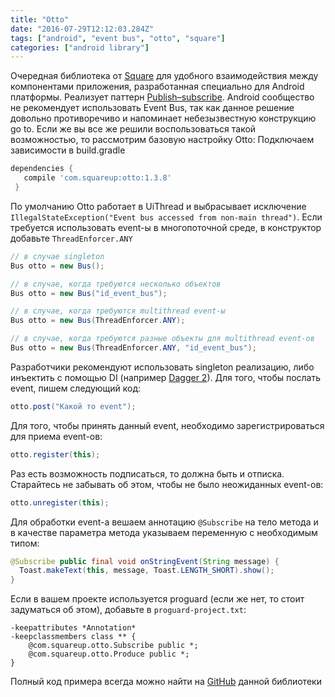 ```yaml
---
title: "Otto"
date: "2016-07-29T12:12:03.284Z"
tags: ["android", "event bus", "otto", "square"]
categories: ["android library"]
---
```


Очередная библиотека от [Square](http://square.github.io/) для удобного взаимодействия между компонентами приложения, разработанная специально для Android платформы. Реализует паттерн [Publish–subscribe](<https://ru.wikipedia.org/wiki/%D0%98%D0%B7%D0%B4%D0%B0%D1%82%D0%B5%D0%BB%D1%8C-%D0%BF%D0%BE%D0%B4%D0%BF%D0%B8%D1%81%D1%87%D0%B8%D0%BA_(%D1%88%D0%B0%D0%B1%D0%BB%D0%BE%D0%BD_%D0%BF%D1%80%D0%BE%D0%B5%D0%BA%D1%82%D0%B8%D1%80%D0%BE%D0%B2%D0%B0%D0%BD%D0%B8%D1%8F)>). Android сообщество не рекомендует использовать Event Bus, так как данное решение довольно противоречиво и напоминает небезызвестную конструкцию go to. Если же вы все же решили воспользоваться такой возможностью, то рассмотрим базовую настройку Otto:
Подключаем зависимости в build.gradle

```groovy
dependencies {
   compile 'com.squareup:otto:1.3.8'
 }
```

По умолчанию Otto работает в UiThread и выбрасывает исключение `IllegalStateException("Event bus accessed from non-main thread")`. Если требуется использовать event-ы в многопоточной среде, в конструктор добавьте `ThreadEnforcer.ANY`

```java
// в случае singleton
Bus otto = new Bus();

// в случае, когда требуются несколько объектов
Bus otto = new Bus("id_event_bus");

// в случае, когда требуются multithread event-ы
Bus otto = new Bus(ThreadEnforcer.ANY);

// в случае, когда требуются разные объекты для multithread event-ов
Bus otto = new Bus(ThreadEnforcer.ANY, "id_event_bus");
```

Разработчики рекомендуют использовать singleton реализацию, либо инъектить с помощью DI (например [Dagger 2](http://google.github.io/dagger/)).
Для того, чтобы послать event, пишем следующий код:

```java
otto.post("Какой то event");
```

Для того, чтобы принять данный event, необходимо зарегистрироваться для приема event-ов:

```java
otto.register(this);
```

Раз есть возможность подписаться, то должна быть и отписка. Старайтесь не забывать об этом, чтобы не было неожиданных event-ов:

```java
otto.unregister(this);
```

Для обработки event-а вешаем аннотацию `@Subscribe` на тело метода и в качестве параметра метода указываем переменную с необходимым типом:

```java
@Subscribe public final void onStringEvent(String message) {
  Toast.makeText(this, message, Toast.LENGTH_SHORT).show();
}
```

Если в вашем проекте используется proguard (если же нет, то стоит задуматься об этом), добавьте в `proguard-project.txt`:

```markup
-keepattributes *Annotation*
-keepclassmembers class ** {
    @com.squareup.otto.Subscribe public *;
    @com.squareup.otto.Produce public *;
}
```

Полный код примера всегда можно найти на [GitHub](https://github.com/square/otto) данной библиотеки
